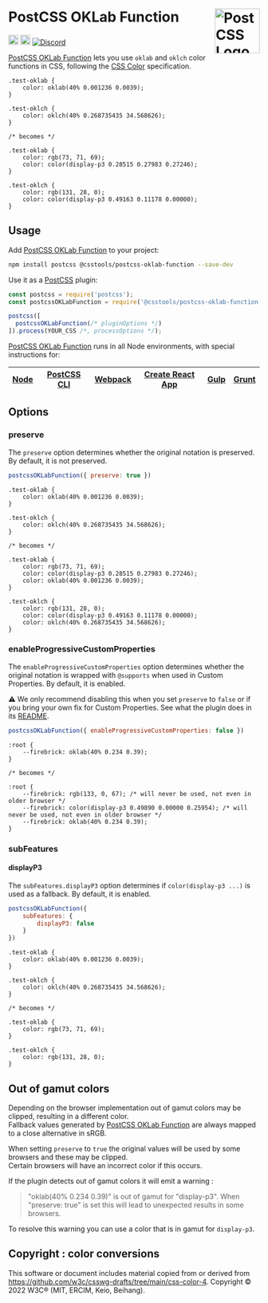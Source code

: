 # PostCSS OKLab Function [<img src="https://postcss.github.io/postcss/logo.svg" alt="PostCSS Logo" width="90" height="90" align="right">][postcss]

[<img alt="npm version" src="https://img.shields.io/npm/v/@csstools/postcss-oklab-function.svg" height="20">][npm-url]
[<img alt="Build Status" src="https://github.com/csstools/postcss-plugins/workflows/test/badge.svg" height="20">][cli-url]
[<img alt="Discord" src="https://shields.io/badge/Discord-5865F2?logo=discord&logoColor=white">][discord]
<!-- [<img alt="CSS Standard Status" src="https://cssdb.org/images/badges/oklab-function.svg" height="20">][css-url] -->

[PostCSS OKLab Function] lets you use `oklab` and `oklch` color functions in
CSS, following the [CSS Color] specification.

```pcss
.test-oklab {
	color: oklab(40% 0.001236 0.0039);
}

.test-oklch {
	color: oklch(40% 0.268735435 34.568626);
}

/* becomes */

.test-oklab {
	color: rgb(73, 71, 69);
	color: color(display-p3 0.28515 0.27983 0.27246);
}

.test-oklch {
	color: rgb(131, 28, 0);
	color: color(display-p3 0.49163 0.11178 0.00000);
}
```

## Usage

Add [PostCSS OKLab Function] to your project:

```bash
npm install postcss @csstools/postcss-oklab-function --save-dev
```

Use it as a [PostCSS] plugin:

```js
const postcss = require('postcss');
const postcssOKLabFunction = require('@csstools/postcss-oklab-function');

postcss([
  postcssOKLabFunction(/* pluginOptions */)
]).process(YOUR_CSS /*, processOptions */);
```

[PostCSS OKLab Function] runs in all Node environments, with special
instructions for:

| [Node](INSTALL.md#node) | [PostCSS CLI](INSTALL.md#postcss-cli) | [Webpack](INSTALL.md#webpack) | [Create React App](INSTALL.md#create-react-app) | [Gulp](INSTALL.md#gulp) | [Grunt](INSTALL.md#grunt) |
| --- | --- | --- | --- | --- | --- |

## Options

### preserve

The `preserve` option determines whether the original notation
is preserved. By default, it is not preserved.

```js
postcssOKLabFunction({ preserve: true })
```

```pcss
.test-oklab {
	color: oklab(40% 0.001236 0.0039);
}

.test-oklch {
	color: oklch(40% 0.268735435 34.568626);
}

/* becomes */

.test-oklab {
	color: rgb(73, 71, 69);
	color: color(display-p3 0.28515 0.27983 0.27246);
	color: oklab(40% 0.001236 0.0039);
}

.test-oklch {
	color: rgb(131, 28, 0);
	color: color(display-p3 0.49163 0.11178 0.00000);
	color: oklch(40% 0.268735435 34.568626);
}
```

### enableProgressiveCustomProperties

The `enableProgressiveCustomProperties` option determines whether the original notation
is wrapped with `@supports` when used in Custom Properties. By default, it is enabled.

⚠️ We only recommend disabling this when you set `preserve` to `false` or if you bring your own fix for Custom Properties. See what the plugin does in its [README](https://github.com/csstools/postcss-plugins/tree/main/plugins/postcss-progressive-custom-properties#readme).

```js
postcssOKLabFunction({ enableProgressiveCustomProperties: false })
```

```pcss
:root {
	--firebrick: oklab(40% 0.234 0.39);
}

/* becomes */

:root {
	--firebrick: rgb(133, 0, 67); /* will never be used, not even in older browser */
	--firebrick: color(display-p3 0.49890 0.00000 0.25954); /* will never be used, not even in older browser */
	--firebrick: oklab(40% 0.234 0.39);
}
```

### subFeatures

#### displayP3

The `subFeatures.displayP3` option determines if `color(display-p3 ...)` is used as a fallback.
By default, it is enabled.

```js
postcssOKLabFunction({
	subFeatures: {
		displayP3: false
	}
})
```

```pcss
.test-oklab {
	color: oklab(40% 0.001236 0.0039);
}

.test-oklch {
	color: oklch(40% 0.268735435 34.568626);
}

/* becomes */

.test-oklab {
	color: rgb(73, 71, 69);
}

.test-oklch {
	color: rgb(131, 28, 0);
}
```

## Out of gamut colors

Depending on the browser implementation out of gamut colors may be clipped, resulting in a different color.<br>
Fallback values generated by [PostCSS OKLab Function] are always mapped to a close alternative in sRGB.

When setting `preserve` to `true` the original values will be used by some browsers and these may be clipped.<br>
Certain browsers will have an incorrect color if this occurs.

If the plugin detects out of gamut colors it will emit a warning :

> "oklab(40% 0.234 0.39)" is out of gamut for "display-p3". When "preserve: true" is set this will lead to unexpected results in some browsers.

To resolve this warning you can use a color that is in gamut for `display-p3`.

## Copyright : color conversions

This software or document includes material copied from or derived from https://github.com/w3c/csswg-drafts/tree/main/css-color-4. Copyright © 2022 W3C® (MIT, ERCIM, Keio, Beihang).

[cli-url]: https://github.com/csstools/postcss-plugins/actions/workflows/test.yml?query=workflow/test
[css-url]: https://cssdb.org/#oklab-function
[discord]: https://discord.gg/bUadyRwkJS
[npm-url]: https://www.npmjs.com/package/@csstools/postcss-oklab-function

[CSS Color]: https://www.w3.org/TR/css-color-4/#specifying-oklab-oklch
[Gulp PostCSS]: https://github.com/postcss/gulp-postcss
[Grunt PostCSS]: https://github.com/nDmitry/grunt-postcss
[PostCSS]: https://github.com/postcss/postcss
[PostCSS Loader]: https://github.com/postcss/postcss-loader
[PostCSS OKLab Function]: https://github.com/csstools/postcss-plugins/tree/main/plugins/postcss-oklab-function
